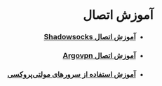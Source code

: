 <div dir="rtl">

# آموزش اتصال

- ### [آموزش اتصال Shadowsocks](shadowsocks-v2ray-tls/how-to-connect.md)
- ### [آموزش اتصال Argovpn](argovpn/how-to-connect.md)
- ### [آموزش استفاده از سرورهای مولتی‌پروکسی](multiproxy/how-to-connect.md)

</div>
